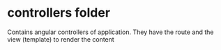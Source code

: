 # controllers folder

Contains angular controllers of application. They have the route and the view (template) to render the content